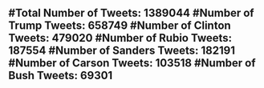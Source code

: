 #Total Number of Tweets: 1389044 
#Number of Trump Tweets: 658749
#Number of Clinton Tweets: 479020
#Number of Rubio Tweets: 187554
#Number of Sanders Tweets: 182191
#Number of Carson Tweets: 103518
#Number of Bush Tweets: 69301
---
